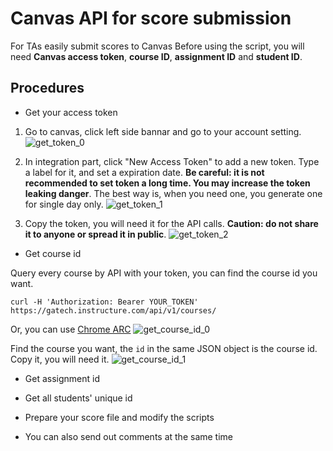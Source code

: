 # Canvas API for score submission

For TAs easily submit scores to Canvas
Before using the script, you will need **Canvas access token**, **course ID**, **assignment ID** and **student ID**.

## Procedures
- Get your access token

1. Go to canvas, click left side bannar and go to your account setting. 
![get_token_0][GetToken0]

2. In integration part, click "New Access Token" to add a new token. Type a label for it, and set a expiration date. **Be careful: it is not recommended to set token a long time. You may increase the token leaking danger**. The best way is, when you need one, you generate one for single day only.
![get_token_1][GetToken1]

3. Copy the token, you will need it for the API calls. **Caution: do not share it to anyone or spread it in public**.
![get_token_2][GetToken2]

- Get course id

Query every course by API with your token, you can find the course id you want.
```
curl -H 'Authorization: Bearer YOUR_TOKEN' https://gatech.instructure.com/api/v1/courses/
```

Or, you can use [Chrome ARC](https://chrome.google.com/webstore/detail/advanced-rest-client/hgmloofddffdnphfgcellkdfbfbjeloo?hl=zh-TW)
![get_course_id_0][GetCourseId0]

Find the course you want, the `id` in the same JSON object is the course id. Copy it, you will need it.
![get_course_id_1][GetCourseId1]

- Get assignment id

- Get all students' unique id
- Prepare your score file and modify the scripts
- You can also send out comments at the same time

[GetToken0]: https://github.gatech.edu/khsu38/canvas_submission_api/blob/master/figs/get_token_0.png
[GetToken1]: https://github.gatech.edu/khsu38/canvas_submission_api/blob/master/figs/get_token_1.png
[GetToken2]: https://github.gatech.edu/khsu38/canvas_submission_api/blob/master/figs/get_token_2.png
[GetCourseId0]: https://github.gatech.edu/khsu38/canvas_submission_api/blob/master/figs/get_course_id_0.png
[GetCourseId1]: https://github.gatech.edu/khsu38/canvas_submission_api/blob/master/figs/get_course_id_1.png

